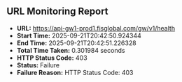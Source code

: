## URL Monitoring Report

- **URL:** https://api-gw1-prod1.fisglobal.com/gw/v1/health
- **Start Time:** 2025-09-21T20:42:50.924344
- **End Time:** 2025-09-21T20:42:51.226328
- **Total Time Taken:** 0.301984 seconds
- **HTTP Status Code:** 403
- **Status:** Failure
- **Failure Reason:** HTTP Status Code: 403
